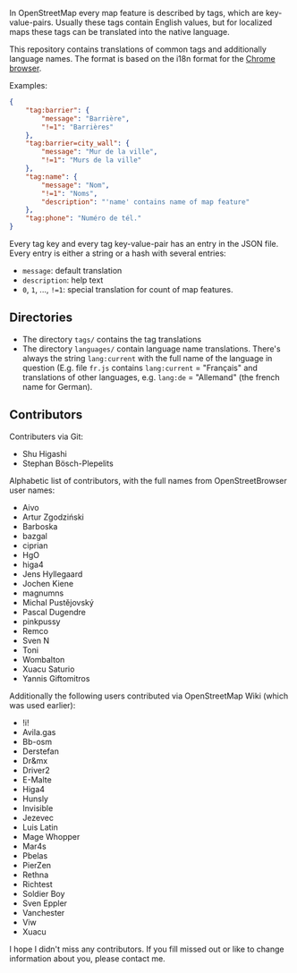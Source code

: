 In OpenStreetMap every map feature is described by tags, which are key-value-pairs. Usually these tags contain English values, but for localized maps these tags can be translated into the native language.

This repository contains translations of common tags and additionally language names. The format is based on the i18n format for the [Chrome browser](https://developer.chrome.com/extensions/i18n-messages).

Examples:
```json
{
    "tag:barrier": {
        "message": "Barrière",
        "!=1": "Barrières"
    },
    "tag:barrier=city_wall": {
        "message": "Mur de la ville",
        "!=1": "Murs de la ville"
    },
    "tag:name": {
        "message": "Nom",
        "!=1": "Noms",
        "description": "'name' contains name of map feature"
    },
    "tag:phone": "Numéro de tél."
}
```

Every tag key and every tag key-value-pair has an entry in the JSON file. Every entry is either a string or a hash with several entries:

* `message`: default translation
* `description`: help text
* `0`, `1`, ..., `!=1`: special translation for count of map features.

Directories
-----------
* The directory `tags/` contains the tag translations
* The directory `languages/` contain language name translations. There's always the string `lang:current` with the full name of the language in question (E.g. file `fr.js` contains `lang:current` = "Français" and translations of other languages, e.g. `lang:de` = "Allemand" (the french name for German).

Contributors
------------
Contributers via Git:
* Shu Higashi
* Stephan Bösch-Plepelits

Alphabetic list of contributors, with the full names from OpenStreetBrowser user names:
* Aivo
* Artur Zgodziński
* Barboska
* bazgal
* ciprian
* HgO
* higa4
* Jens Hyllegaard
* Jochen Kiene
* magnumns
* Michal Pustějovský
* Pascal Dugendre
* pinkpussy
* Remco
* Sven N
* Toni
* Wombalton
* Xuacu Saturio
* Yannis Giftomitros

Additionally the following users contributed via OpenStreetMap Wiki (which was used earlier):
* !i!
* Avila.gas
* Bb-osm
* Derstefan
* Dr&mx
* Driver2
* E-Malte
* Higa4
* Hunsly
* Invisible
* Jezevec
* Luis Latin
* Mage Whopper
* Mar4s
* Pbelas
* PierZen
* Rethna
* Richtest
* Soldier Boy
* Sven Eppler
* Vanchester
* Viw
* Xuacu

I hope I didn't miss any contributors. If you fill missed out or like to change information about you, please contact me.
